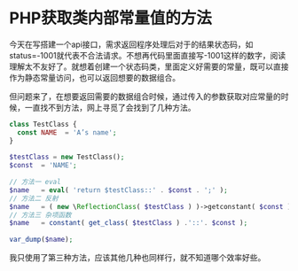 # PHP获取类内部常量值的方法

今天在写搭建一个api接口，需求返回程序处理后对于的结果状态码，如status=-1001就代表不合法请求。不想再代码里面直接写-1001这样的数字，阅读理解太不友好了。就想着创建一个状态码类，里面定义好需要的常量，既可以直接作为静态常量访问，也可以返回想要的数据组合。

但问题来了，在想要返回需要的数据组合时候，通过传入的参数获取对应常量的时候，一直找不到方法，网上寻觅了会找到了几种方法。

```php
class TestClass {  
  const NAME  = 'A’s name';  
}  
  
$testClass = new TestClass();  
$const  = 'NAME'; 
 
// 方法一 eval  
$name   = eval( 'return $testClass::' . $const . ';' );  
// 方法二 反射  
$name   = ( new \ReflectionClass( $testClass ) )->getconstant( $const );  
// 方法三 杂项函数  
$name   = constant( get_class( $testClass ) .'::'. $const );  
  
var_dump($name);
```

我只使用了第三种方法，应该其他几种也同样行，就不知道哪个效率好些。